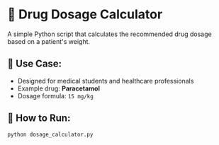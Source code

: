 # 💊 Drug Dosage Calculator
A simple Python script that calculates the recommended drug dosage based on a patient's weight.
## 📌 Use Case:
- Designed for medical students and healthcare professionals
- Example drug: **Paracetamol**
- Dosage formula: `15 mg/kg`
## 🚀 How to Run:
```bash
python dosage_calculator.py
